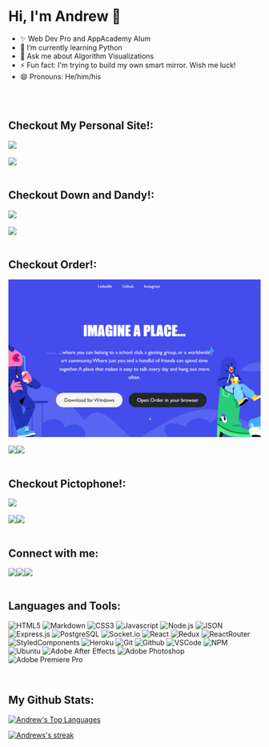 # Hi, I'm Andrew 🌱</b>

- ✨ Web Dev Pro and AppAcademy Alum
- 🔭 I’m currently learning Python
- 💬 Ask me about Algorithm Visualizations
- ⚡ Fun fact: I'm trying to build my own smart mirror. Wish me luck!
- 😄 Pronouns: He/him/his


<br>
<br>

## Checkout My Personal Site!:
<p>
<a href="https://alvitovitch.github.io/personal_site/" target="_blank" >
  <img width='600' src="./assets/vapor.gif" />
</a>
</p>

<a href="https://github.com/alvitovitch/personal_site/" target="_blank">
    <img align="left"  src="https://img.shields.io/badge/GitHub-100000?style=for-the-badge&logo=github&logoColor=white" />
  </a>

<br>
<br>

## Checkout Down and Dandy!:
<p>
<a href="https://alvitovitch.github.io/Down_and_Dandy/" target="_blank" >
  <img width='600' src="./assets/DnD.gif"  />
</a>
</p>

  <a href="https://github.com/alvitovitch/Down_and_Dandy/" target="_blank">
    <img align="left"  src="https://img.shields.io/badge/GitHub-100000?style=for-the-badge&logo=github&logoColor=white" />
  </a>


<br>
<br>

## Checkout Order!:
<p>
<a href="https://app-order-vitovitch.herokuapp.com/#/" target="_blank" >
  <img width='600' src="./assets/OrderScreenShot2.png" />
</a>
</p>

<a href="https://app-order-vitovitch.herokuapp.com/#/" target="_blank" >
  <img align="left"  src="https://img.shields.io/badge/Heroku-430098?style=for-the-badge&logo=heroku&logoColor=white" />
</a>
  <a href="https://github.com/alvitovitch/Order" target="_blank">
    <img align="left"  src="https://img.shields.io/badge/GitHub-100000?style=for-the-badge&logo=github&logoColor=white" />
</a>
  
<br>
<br>

## Checkout Pictophone!:
<p>
<a href="https://pictophone.herokuapp.com/#/" target="_blank" >
  <img width='600' src="./assets/freedraw_demo.gif" />
</a>
</p>

<a href="https://pictophone.herokuapp.com/#/" target="_blank" >
  <img align="left"  src="https://img.shields.io/badge/Heroku-430098?style=for-the-badge&logo=heroku&logoColor=white" />
  </a>
  <a href="https://github.com/alvitovitch/Pictophone" target="_blank">
    <img align="left"  src="https://img.shields.io/badge/GitHub-100000?style=for-the-badge&logo=github&logoColor=white" />
  </a>

<br>
<br>

## Connect with me:
<a href="https://www.linkedin.com/in/alvitovitch/" target="_blank" >
  <img align="left"  src="https://img.shields.io/badge/LinkedIn-0077B5?style=for-the-badge&logo=linkedin&logoColor=white" />
  </a>
  <a href="https://angel.co/u/andrew-vitovitch" target="_blank">
    <img align="left"  src="https://img.shields.io/badge/AngelList-%23D4D4D4.svg?style=for-the-badge&logo=AngelList&logoColor=black" />
  </a>
  <a href="mailto:alvitovitch@gmail.com" target="_blank">
    <img align="left"src="https://img.shields.io/badge/Gmail-D14836?style=for-the-badge&logo=gmail&logoColor=white" />
  </a>

  <br>
  <br>

 ## Languages and Tools:
![HTML5](https://img.shields.io/badge/HTML5-E34F26?style=for-the-badge&logo=html5&logoColor=white)
![Markdown](https://img.shields.io/badge/Markdown-000000?style=for-the-badge&logo=markdown&logoColor=white)
![CSS3](https://img.shields.io/badge/CSS3-1572B6?style=for-the-badge&logo=css3&logoColor=white)
![Javascript](https://img.shields.io/badge/JavaScript-F7DF1E?style=for-the-badge&logo=javascript&logoColor=black)
![Node.js](https://img.shields.io/badge/Node.js-339933?style=for-the-badge&logo=nodedotjs&logoColor=white)
![JSON](https://img.shields.io/badge/json-5E5C5C?style=for-the-badge&logo=json&logoColor=white)
![Express.js](https://img.shields.io/badge/Express.js-404D59?style=for-the-badge)
![PostgreSQL](https://img.shields.io/badge/PostgreSQL-316192?style=for-the-badge&logo=postgresql&logoColor=white)
![Socket.io](https://img.shields.io/badge/Socket.io-black?style=for-the-badge&logo=socket.io&badgeColor=010101)
![React](https://img.shields.io/badge/React-20232A?style=for-the-badge&logo=react&logoColor=61DAFB)
![Redux](https://img.shields.io/badge/Redux-593D88?style=for-the-badge&logo=redux&logoColor=white)
![ReactRouter](https://img.shields.io/badge/React_Router-CA4245?style=for-the-badge&logo=react-router&logoColor=white)
![StyledComponents](https://img.shields.io/badge/styled--components-DB7093?style=for-the-badge&logo=styled-components&logoColor=white)
![Heroku](https://img.shields.io/badge/Heroku-430098?style=for-the-badge&logo=heroku&logoColor=white)
![Git](https://img.shields.io/badge/Git-F05032?style=for-the-badge&logo=git&logoColor=white)
![Github](https://img.shields.io/badge/GitHub-100000?style=for-the-badge&logo=github&logoColor=white)
![VSCode](https://img.shields.io/badge/Visual_Studio_Code-0078D4?style=for-the-badge&logo=visual%20studio%20code&logoColor=white)
![NPM](https://img.shields.io/badge/npm-CB3837?style=for-the-badge&logo=npm&logoColor=white)
![Ubuntu](https://img.shields.io/badge/Ubuntu-E95420?style=for-the-badge&logo=ubuntu&logoColor=white)
![Adobe After Effects](https://img.shields.io/badge/Adobe%20After%20Effects-9999FF.svg?style=for-the-badge&logo=Adobe%20After%20Effects&logoColor=white)
![Adobe Photoshop](https://img.shields.io/badge/adobe%20photoshop-%2331A8FF.svg?style=for-the-badge&logo=adobe%20photoshop&logoColor=white)
![Adobe Premiere Pro](https://img.shields.io/badge/Adobe%20Premiere%20Pro-9999FF.svg?style=for-the-badge&logo=Adobe%20Premiere%20Pro&logoColor=white)




<br>


## My Github Stats:


 <p align="left" >
 <a href="#"><img alt="Andrew's Top Languages" height="170px"src="https://github-readme-stats.vercel.app/api/top-langs/?username=alvitovitch&langs_count=8&count_private=true&layout=compact&theme=react&hide_border=false&bg_color=0D1117" /></a>
<!--
 <a href="#"><img alt="Andrew's Github Stats"  height="170px" src="https://github-readme-stats.vercel.app/api?username=alvitovitch&show_icons=false&count_private=true&theme=react&hide_border=true&bg_color=0D1117" /></a> -->
 </p>
 <p align="left" >
 <a href="#"><img  alt="Andrews's streak" height="170px" src="https://github-readme-streak-stats.herokuapp.com/?user=alvitovitch&theme=black-ice&hide_border=true&stroke=0000&background=0D1117](https://github-readme-streak-stats.herokuapp.com/demo/?user=alvitovitch&theme=dark-smoky&hide_border=true&date_format=M+j%5B%2C+Y%5D&properties=border&backgr)" /> </a>

